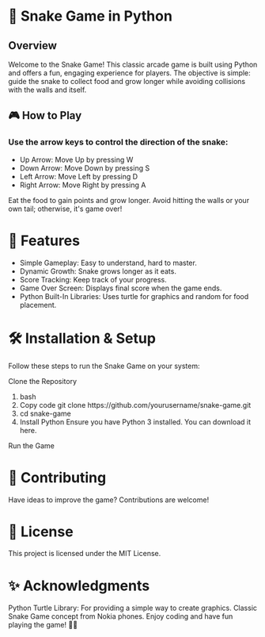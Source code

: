 ### <h1> 🐍 Snake Game in Python </h1>
 <h2> Overview </h2>
 <p> Welcome to the Snake Game! This classic arcade game is built using Python and offers a fun, engaging experience for players. The objective is simple: guide the snake to collect food and grow longer while avoiding collisions with the walls and itself.
</p>


<h2> 🎮 How to Play </h2>
<h3>
Use the arrow keys to control the direction of the snake:
</h3>
<ul>
<li>Up Arrow: Move Up by pressing W </li>
<li>Down Arrow: Move Down by pressing S </li>
<li> Left Arrow: Move Left by pressing D</li>
<li> Right Arrow: Move Right by pressing A </li>
</ul>
<p>
Eat the food to gain points and grow longer.
Avoid hitting the walls or your own tail; otherwise, it's game over!
</p>

<h1> 🚀 Features </h1>
<ul>
<li>
Simple Gameplay: Easy to understand, hard to master.
  </li>
  <li>
Dynamic Growth: Snake grows longer as it eats.
    </li>
  <li>
Score Tracking: Keep track of your progress.
    </li>
  <li>
Game Over Screen: Displays final score when the game ends.
    </li>
  <li>
Python Built-In Libraries: Uses turtle for graphics and random for food placement.
    </li>
  </ul>
  
<h1> 🛠️ Installation & Setup </h1>

<p>Follow these steps to run the Snake Game on your system: </p>

Clone the Repository
<ol>
<li>
bash
  </li>
  <li>
Copy code
git clone https://github.com/yourusername/snake-game.git
    </li>
  <li>
cd snake-game
  </li>
  <li>
Install Python
Ensure you have Python 3 installed. You can download it here.
</li>

</ol>
Run the Game

<h1>🤝 Contributing </h1>

Have ideas to improve the game? Contributions are welcome!

<h1>📜 License </h1>

This project is licensed under the MIT License.

<h1>✨ Acknowledgments </h1>

Python Turtle Library: For providing a simple way to create graphics.
Classic Snake Game concept from Nokia phones.
Enjoy coding and have fun playing the game! 🐍🎉
